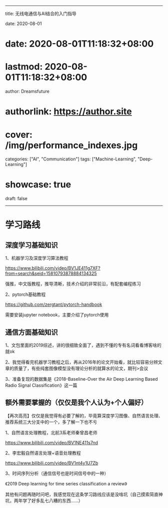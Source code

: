 
---
title: 无线电通信与AI结合的入门指导

date: 2020-08-01
# date: 2020-08-01T11:18:32+08:00
# lastmod: 2020-08-01T11:18:32+08:00
author: Dreamsfuture
# authorlink: https://author.site
# cover: /img/performance_indexes.jpg
categories: ["AI", "Communication"]
tags: ["Machine-Learning", "Deep-Learning"]
# showcase: true
draft: false

---



# 学习路线

## 深度学习基础知识

1、机器学习及深度学习算法教程

https://www.bilibili.com/video/BV1JE411g7XF?from=search&seid=15810793878884134325

强推，中文版教程，推导清晰，技术介绍的非常前沿，有配套编程练习

2、pytorch基础教程

https://github.com/zergtant/pytorch-handbook

需要安装jupyter notebook，主要介绍了pytorch使用



## 通信方面基础知识

1、文包里面的2019综述，讲的很细致全面了，遇到不懂的专有名词看看博客啥的就ok

2、我觉得看完机器学习教程之后，再从2016年的论文开始看，就比较容易分辨文章的质量了，有些纯套图像模型没有理论分析的就算水的论文，期刊>会议

3、准备复现的数据集是《2018-Baseline-Over the Air Deep Learning Based Radio Signal Classification》这一篇



## 额外需要掌握的（仅仅是我个人认为+个人偏好）

【再次高亮】仅仅是我觉得有必要了解的，毕竟算深度学习图像、自然语言处理、推荐系统三大分支中的一个，多了解一下也不亏

1、自然语言处理教程，北航3系老师秦曾昌老师

https://www.bilibili.com/video/BV1NE411s7nd

2、李宏毅自然语言处理+语音处理教程

https://www.bilibili.com/video/BV1nt4y1U7Zb

3、时间序列分析（通信信号也是时间信号中的一种）

《2019 Deep learning for time series classification a review》





其他有问题再随时问吧，我感觉现在这条学习路线应该是没啥坑（自己摸索简直神坑，两年学了好多乱七八糟的东西......）

